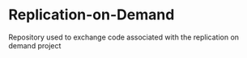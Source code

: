 # Replication-on-Demand
Repository used to exchange code associated with the replication on demand project
